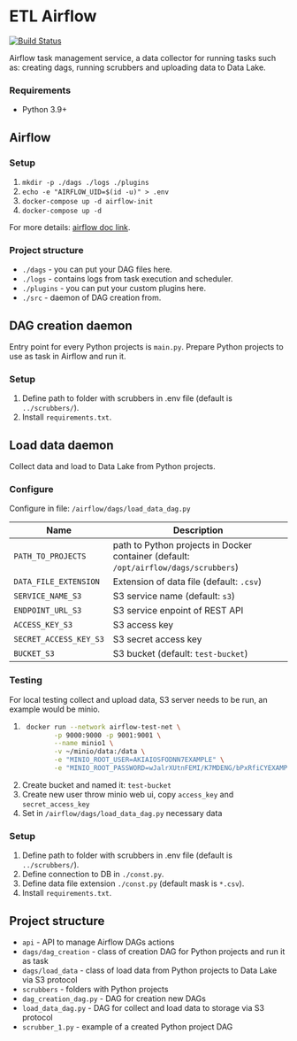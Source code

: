 # ETL Airflow
[![Build Status](https://travis-ci.org/joemccann/dillinger.svg?branch=master)](https://travis-ci.org/joemccann/dillinger)

Airflow task management service, a data collector for running tasks such as: creating dags, running scrubbers and uploading data to Data Lake.

### Requirements
- Python 3.9+

## Airflow
### Setup
1. `mkdir -p ./dags ./logs ./plugins`
2. `echo -e "AIRFLOW_UID=$(id -u)" > .env`
3. `docker-compose up -d airflow-init`
4. `docker-compose up -d` 

For more details: [airflow doc link](https://airflow.apache.org/docs/apache-airflow/stable/start/docker.html).

### Project structure
- `./dags` - you can put your DAG files here.
- `./logs` - contains logs from task execution and scheduler.
- `./plugins` - you can put your custom plugins here.
- `./src` - daemon of DAG creation from.

## DAG creation daemon
Entry point for every Python projects is `main.py`. Prepare Python projects to use as task in Airflow and run it.

### Setup
1. Define path to folder with scrubbers in .env file (default is `../scrubbers/`).
2. Install `requirements.txt`.

## Load data daemon
Collect data and load to Data Lake from Python projects.

### Configure
Configure in file: `/airflow/dags/load_data_dag.py`

Name  | Description |
------------- | -------------
`PATH_TO_PROJECTS`  | path to Python projects in Docker container (default: `/opt/airflow/dags/scrubbers`)
`DATA_FILE_EXTENSION`  | Extension of data file (default: `.csv`) 
`SERVICE_NAME_S3`  | S3 service name (default: `s3`)
`ENDPOINT_URL_S3`  | S3 service enpoint of REST API
`ACCESS_KEY_S3`  | S3 access key
`SECRET_ACCESS_KEY_S3`  | S3 secret access key
`BUCKET_S3`  | S3 bucket (default: `test-bucket`)

### Testing
For local testing collect and upload data, S3 server needs to be run, an example would be minio.
1. ```bash
    docker run --network airflow-test-net \
           -p 9000:9000 -p 9001:9001 \
           --name minio1 \
           -v ~/minio/data:/data \
           -e "MINIO_ROOT_USER=AKIAIOSFODNN7EXAMPLE" \
           -e "MINIO_ROOT_PASSWORD=wJalrXUtnFEMI/K7MDENG/bPxRfiCYEXAMPLEKEY" quay.io/minio/minio server /data --console-address ":9001"
    ```
2. Create bucket and named it: `test-bucket`
3. Create new user throw minio web ui, copy `access_key` and `secret_access_key`
4. Set in `/airflow/dags/load_data_dag.py` necessary data

### Setup
1. Define path to folder with scrubbers in .env file (default is `../scrubbers/`).
2. Define connection to DB in `./const.py`.
3. Define data file extension `./const.py` (default mask is `*.csv`).
4. Install `requirements.txt`.

## Project structure
- `api` - API to manage Airflow DAGs actions
- `dags/dag_creation` - class of creation DAG for Python projects and run it as task 
- `dags/load_data` - class of load data from Python projects to Data Lake via S3 protocol
- `scrubbers` - folders with Python projects
- `dag_creation_dag.py` - DAG for creation new DAGs 
- `load_data_dag.py` - DAG for collect and load data to storage via S3 protocol
- `scrubber_1.py` - example of a created Python project DAG